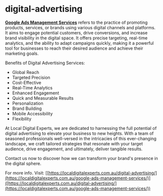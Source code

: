 # digital-advertising
[**Google Ads Management Services**]([https://localdigitalexperts.com.au/digital-advertising/](https://localdigitalexperts.com.au/google-ads-management-services/)) refers to the practice of promoting products, services, or brands using various digital channels and platforms. It aims to engage potential customers, drive conversions, and increase brand visibility in the digital space. It offers precise targeting, real-time analytics, and the ability to adapt campaigns quickly, making it a powerful tool for businesses to reach their desired audience and achieve their marketing goals.

Benefits of Digital Advertising Services:

* Global Reach
* Targeted Precision
* Cost-Effective
* Real-Time Analytics
* Enhanced Engagement
* Quick and Measurable Results
* Personalization
* Brand Building
* Mobile Accessibility
* Flexibility

At Local Digital Experts, we are dedicated to harnessing the full potential of digital advertising to elevate your business to new heights. With a team of seasoned professionals well-versed in the intricacies of this ever-changing landscape, we craft tailored strategies that resonate with your target audience, drive engagement, and ultimately, deliver tangible results.

Contact us now to discover how we can transform your brand's presence in the digital sphere.

For more info. Visit: [[https://localdigitalexperts.com.au/digital-advertising/](https://localdigitalexperts.com.au/google-ads-management-services/)]([https://localdigitalexperts.com.au/digital-advertising/](https://localdigitalexperts.com.au/google-ads-management-services/))

